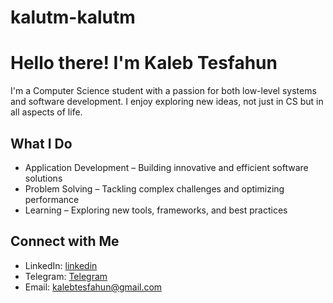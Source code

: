 # kalutm-kalutm
# Hello there! I'm Kaleb Tesfahun

I'm a Computer Science student with a passion for both low-level systems and software development. I enjoy exploring new ideas, not just in CS but in all aspects of life.

## What I Do  
- Application Development – Building innovative and efficient software solutions  
- Problem Solving – Tackling complex challenges and optimizing performance  
- Learning – Exploring new tools, frameworks, and best practices  

## Connect with Me  
- LinkedIn: [linkedin](https://www.linkedin.com/in/kaleb-tsefahun-016677308/)  
- Telegram: [Telegram](https://t.me/kalutm)  
- Email: [kalebtesfahun@gmail.com](mailto:kalebtesfahun@gmail.com)
